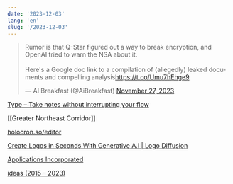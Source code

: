 ```yaml
---
date: '2023-12-03'
lang: 'en'
slug: '/2023-12-03'
---
```


<blockquote class="twitter-tweet"><p lang="en" dir="ltr">Rumor is that Q-Star figured out a way to break encryption, and OpenAI tried to warn the NSA about it. <br/><br/>Here's a Google doc link to a compilation of (allegedly) leaked documents and compelling analysis<a href="https://t.co/Umu7hEhge9">https://t.co/Umu7hEhge9</a></p>&mdash; AI Breakfast (@AiBreakfast) <a href="https://twitter.com/AiBreakfast/status/1729229720821367220?ref_src=twsrc%5Etfw">November 27, 2023</a></blockquote>

[Type – Take notes without interrupting your flow](https://usetype.app/)

[[Greater Northeast Corridor]]

[holocron.so/editor](https://holocron.so/org/clpnstj2g001ncioxal677awe/new-site)

[Create Logos in Seconds With Generative A.I | Logo Diffusion](https://logodiffusion.com/)

[Applications Incorporated](https://software.inc/)

[ideas (2015 – 2023)](https://ideas.ibuildmyideas.com/)
